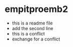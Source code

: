 # empitproemb2


- this is a readme file
- add the second line
- this is a conflict
- exchange for a conflict

